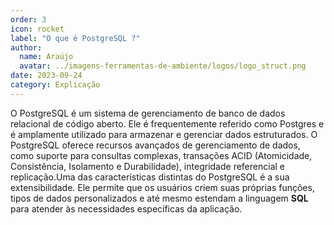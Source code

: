 ```yaml
---
order: 3
icon: rocket
label: "O que é PostgreSQL ?"
author:
  name: Araújo
  avatar: ../imagens-ferramentas-de-ambiente/logos/logo_struct.png
date: 2023-09-24
category: Explicação
---
```


O PostgreSQL é um sistema de gerenciamento de banco de dados relacional de código aberto. Ele é frequentemente referido como Postgres e é amplamente utilizado para armazenar e gerenciar dados estruturados. O PostgreSQL oferece recursos avançados de gerenciamento de dados, como suporte para consultas complexas, transações ACID (Atomicidade, Consistência, Isolamento e Durabilidade), integridade referencial e replicação.Uma das características distintas do PostgreSQL é a sua extensibilidade. Ele permite que os usuários criem suas próprias funções, tipos de dados personalizados e até mesmo estendam a linguagem **SQL** para atender às necessidades específicas da aplicação. 